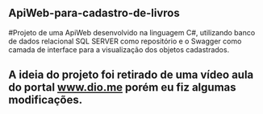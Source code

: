 ## ApiWeb-para-cadastro-de-livros

#Projeto de uma ApiWeb desenvolvido na linguagem C#, utilizando banco de dados relacional SQL SERVER como repositório e o Swagger como camada de interface para a visualização dos objetos cadastrados.
## A ideia do projeto foi retirado de uma vídeo aula do portal www.dio.me porém eu fiz algumas modificações.
